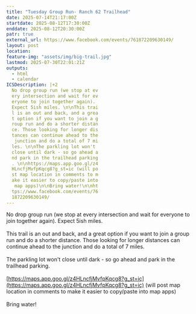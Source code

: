 ```yaml
---
title: "Tuesday Group Run- Ranch 62 Trailhead"
date: 2025-07-14T21:17:00Z
startdate: 2025-08-12T17:30:00Z
enddate: 2025-08-12T20:30:00Z
patr: true
external_url: https://www.facebook.com/events/761872209630149/
layout: post
location: 
feature-img: "assets/img/big-trail.jpg"
lastmod: 2025-07-30T22:01:21Z
outputs:
  - html
  - calendar
ICSDescription: |+2
  No drop group run (we stop at ev  ery intersection and wait for ev  eryone to join together again).   Expect 5ish miles. \n\nThis trai  l is an out and back, and a grea  t option if you want to join a g  roup run and do a shorter distan  ce. Those looking for longer dis  tances can continue ahead to the   junction and do a total of 7 mi  les. \n\nThe parkling lot won't   close until dark - so go ahead a  nd park in the trailhead parking  . \n\nhttps://maps.app.goo.gl/z4  HLncfjMvfpKqcg8?g_st=ic (will po  st map location in comments to m  ake it easier to copy/paste into   map apps)\n\nBring water!\n\nht  tps://www.facebook.com/events/76  1872209630149/
---
```


No drop group run (we stop at every intersection and wait for everyone to join together again). Expect 5ish miles. <br>
  <br>
  This trail is an out and back, and a great option if you want to join a group run and do a shorter distance. Those looking for longer distances can continue ahead to the junction and do a total of 7 miles. <br>
  <br>
  The parkling lot won't close until dark - so go ahead and park in the trailhead parking. <br>
  <br>
  [https://maps.app.goo.gl/z4HLncfjMvfpKqcg8?g_st=ic](https://maps.app.goo.gl/z4HLncfjMvfpKqcg8?g_st=ic) (will post map location in comments to make it easier to copy/paste into map apps)<br>
  <br>
  Bring water!<br>
  <br>
  
